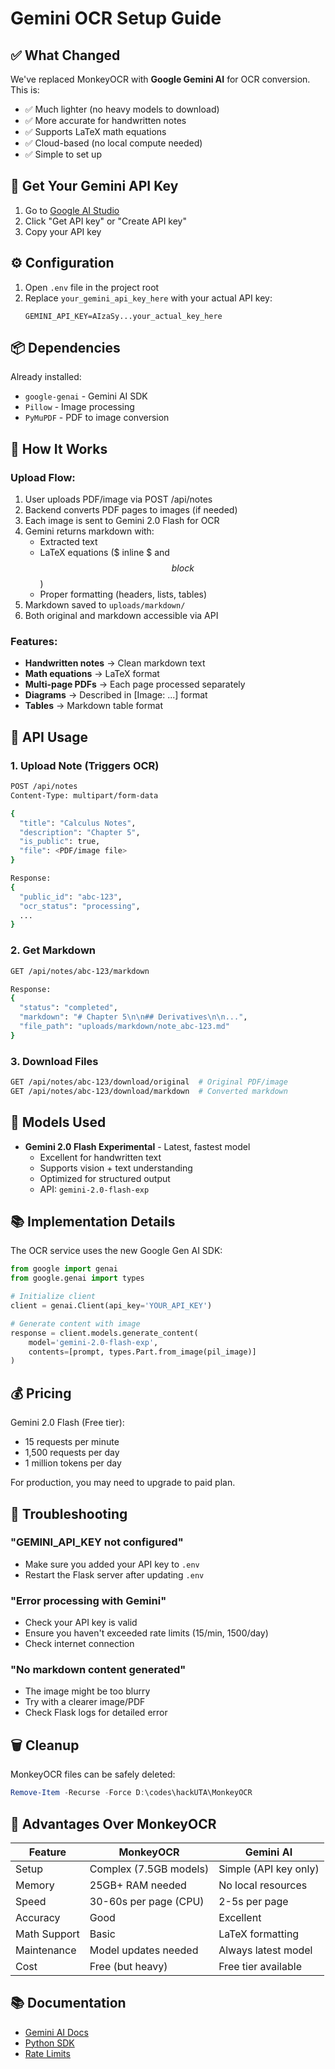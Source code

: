 # Gemini OCR Setup Guide

## ✅ What Changed

We've replaced MonkeyOCR with **Google Gemini AI** for OCR conversion. This is:

- ✅ Much lighter (no heavy models to download)
- ✅ More accurate for handwritten notes
- ✅ Supports LaTeX math equations
- ✅ Cloud-based (no local compute needed)
- ✅ Simple to set up

## 🔑 Get Your Gemini API Key

1. Go to [Google AI Studio](https://aistudio.google.com/app/apikey)
2. Click "Get API key" or "Create API key"
3. Copy your API key

## ⚙️ Configuration

1. Open `.env` file in the project root
2. Replace `your_gemini_api_key_here` with your actual API key:
   ```
   GEMINI_API_KEY=AIzaSy...your_actual_key_here
   ```

## 📦 Dependencies

Already installed:

- `google-genai` - Gemini AI SDK
- `Pillow` - Image processing
- `PyMuPDF` - PDF to image conversion

## 🚀 How It Works

### Upload Flow:

1. User uploads PDF/image via POST /api/notes
2. Backend converts PDF pages to images (if needed)
3. Each image is sent to Gemini 2.0 Flash for OCR
4. Gemini returns markdown with:
   - Extracted text
   - LaTeX equations ($ inline $ and $$ block $$)
   - Proper formatting (headers, lists, tables)
5. Markdown saved to `uploads/markdown/`
6. Both original and markdown accessible via API

### Features:

- **Handwritten notes** → Clean markdown text
- **Math equations** → LaTeX format
- **Multi-page PDFs** → Each page processed separately
- **Diagrams** → Described in [Image: ...] format
- **Tables** → Markdown table format

## 📝 API Usage

### 1. Upload Note (Triggers OCR)

```bash
POST /api/notes
Content-Type: multipart/form-data

{
  "title": "Calculus Notes",
  "description": "Chapter 5",
  "is_public": true,
  "file": <PDF/image file>
}

Response:
{
  "public_id": "abc-123",
  "ocr_status": "processing",
  ...
}
```

### 2. Get Markdown

```bash
GET /api/notes/abc-123/markdown

Response:
{
  "status": "completed",
  "markdown": "# Chapter 5\n\n## Derivatives\n\n...",
  "file_path": "uploads/markdown/note_abc-123.md"
}
```

### 3. Download Files

```bash
GET /api/notes/abc-123/download/original  # Original PDF/image
GET /api/notes/abc-123/download/markdown  # Converted markdown
```

## 🎯 Models Used

- **Gemini 2.0 Flash Experimental** - Latest, fastest model
  - Excellent for handwritten text
  - Supports vision + text understanding
  - Optimized for structured output
  - API: `gemini-2.0-flash-exp`

## 📚 Implementation Details

The OCR service uses the new Google Gen AI SDK:

```python
from google import genai
from google.genai import types

# Initialize client
client = genai.Client(api_key='YOUR_API_KEY')

# Generate content with image
response = client.models.generate_content(
    model='gemini-2.0-flash-exp',
    contents=[prompt, types.Part.from_image(pil_image)]
)
```

## 💰 Pricing

Gemini 2.0 Flash (Free tier):

- 15 requests per minute
- 1,500 requests per day
- 1 million tokens per day

For production, you may need to upgrade to paid plan.

## 🔧 Troubleshooting

### "GEMINI_API_KEY not configured"

- Make sure you added your API key to `.env`
- Restart the Flask server after updating `.env`

### "Error processing with Gemini"

- Check your API key is valid
- Ensure you haven't exceeded rate limits (15/min, 1500/day)
- Check internet connection

### "No markdown content generated"

- The image might be too blurry
- Try with a clearer image/PDF
- Check Flask logs for detailed error

## 🗑️ Cleanup

MonkeyOCR files can be safely deleted:

```powershell
Remove-Item -Recurse -Force D:\codes\hackUTA\MonkeyOCR
```

## 🎉 Advantages Over MonkeyOCR

| Feature      | MonkeyOCR              | Gemini AI             |
| ------------ | ---------------------- | --------------------- |
| Setup        | Complex (7.5GB models) | Simple (API key only) |
| Memory       | 25GB+ RAM needed       | No local resources    |
| Speed        | 30-60s per page (CPU)  | 2-5s per page         |
| Accuracy     | Good                   | Excellent             |
| Math Support | Basic                  | LaTeX formatting      |
| Maintenance  | Model updates needed   | Always latest model   |
| Cost         | Free (but heavy)       | Free tier available   |

## 📚 Documentation

- [Gemini AI Docs](https://ai.google.dev/docs)
- [Python SDK](https://github.com/google/generative-ai-python)
- [Rate Limits](https://ai.google.dev/pricing)
